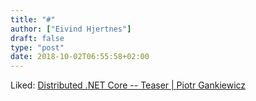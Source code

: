 ```yaml
---
title: "#"
author: ["Eivind Hjertnes"]
draft: false
type: "post"
date: 2018-10-02T06:55:58+02:00
---
```


Liked:
[Distributed
.NET Core -- Teaser | Piotr Gankiewicz](https://piotrgankiewicz.com/2018/09/19/distributed-net-core-teaser/)
